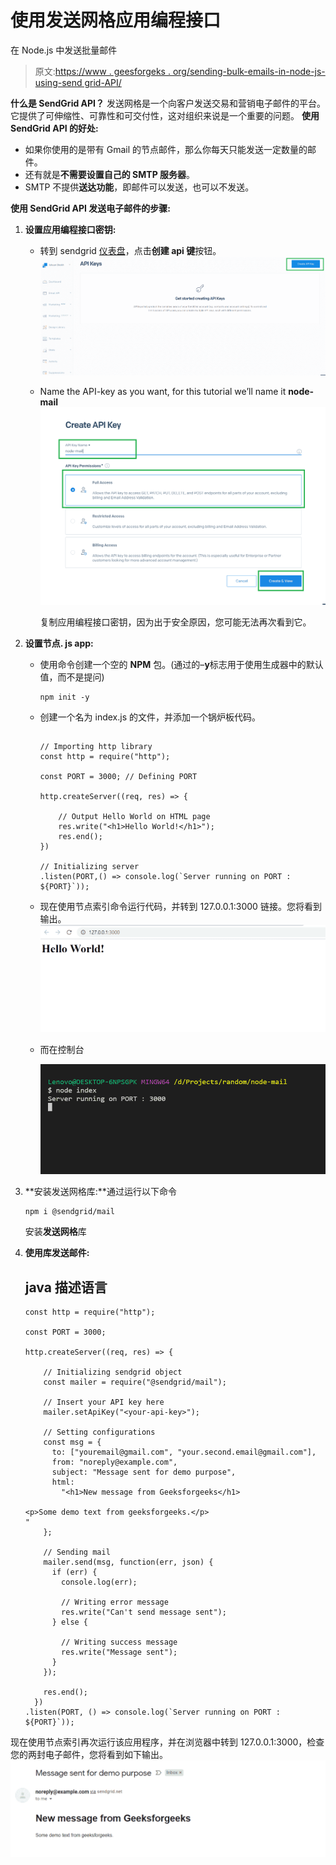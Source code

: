 # 使用发送网格应用编程接口

在 Node.js 中发送批量邮件

> 原文:[https://www . geesforgeks . org/sending-bulk-emails-in-node-js-using-send grid-API/](https://www.geeksforgeeks.org/sending-bulk-emails-in-node-js-using-sendgrid-api/)

**什么是 SendGrid API？**
发送网格是一个向客户发送交易和营销电子邮件的平台。它提供了可伸缩性、可靠性和可交付性，这对组织来说是一个重要的问题。
**使用 SendGrid API 的好处:**

*   如果你使用的是带有 Gmail 的节点邮件，那么你每天只能发送一定数量的邮件。
*   还有就是**不需要设置自己的 SMTP 服务器**。
*   SMTP 不提供**送达功能**，即邮件可以发送，也可以不发送。

**使用 SendGrid API 发送电子邮件的步骤:**

1.  **设置应用编程接口密钥:**
    *   转到 sendgrid [仪表盘](https://app.sendgrid.com/settings/api_keys)，点击**创建 api 键**按钮。
        ![](img/4876c80bbd7adc766dd6b13a744f387a.png)
    *   Name the API-key as you want, for this tutorial we’ll name it **node-mail**
        ![](img/7bc1291040d632d16b3265b75e497bf7.png)

        复制应用编程接口密钥，因为出于安全原因，您可能无法再次看到它。

2.  **设置节点. js app:**
    *   使用命令创建一个空的 **NPM** 包。(通过的–**y**标志用于使用生成器中的默认值，而不是提问)

        ```
        npm init -y
        ```

    *   创建一个名为 index.js 的文件，并添加一个锅炉板代码。

        ## 

        ```
        // Importing http library
        const http = require("http");

        const PORT = 3000; // Defining PORT

        http.createServer((req, res) => {

            // Output Hello World on HTML page
            res.write("<h1>Hello World!</h1>");
            res.end();
        })

        // Initializing server
        .listen(PORT,() => console.log(`Server running on PORT : ${PORT}`));
        ```

    *   现在使用节点索引命令运行代码，并转到 127.0.0.1:3000 链接。您将看到输出。
        ![](img/264a163476db198182189c0c7de757c2.png)
    *   而在控制台

        ![](img/559f3b65e1bb00364ec82a2d314109e3.png)
3.  **安装发送网格库:**通过运行以下命令

    ```
    npm i @sendgrid/mail
    ```

    安装**发送网格**库
4.  **使用库发送邮件:**

    ## java 描述语言

    ```
    const http = require("http");

    const PORT = 3000;

    http.createServer((req, res) => {

        // Initializing sendgrid object
        const mailer = require("@sendgrid/mail");

        // Insert your API key here
        mailer.setApiKey("<your-api-key>");

        // Setting configurations
        const msg = {
          to: ["youremail@gmail.com", "your.second.email@gmail.com"],
          from: "noreply@example.com",
          subject: "Message sent for demo purpose",
          html:
            "<h1>New message from Geeksforgeeks</h1> 

    <p>Some demo text from geeksforgeeks.</p>
    "
        };

        // Sending mail
        mailer.send(msg, function(err, json) {
          if (err) {
            console.log(err);

            // Writing error message
            res.write("Can't send message sent");
          } else {

            // Writing success message
            res.write("Message sent");
          }
        });

        res.end();
      })
    .listen(PORT, () => console.log(`Server running on PORT : ${PORT}`));
    ```

现在使用节点索引再次运行该应用程序，并在浏览器中转到 127.0.0.1:3000，检查您的两封电子邮件，您将看到如下输出。
![](img/c70efae7199e49ea7f7f1f219507fcdf.png)